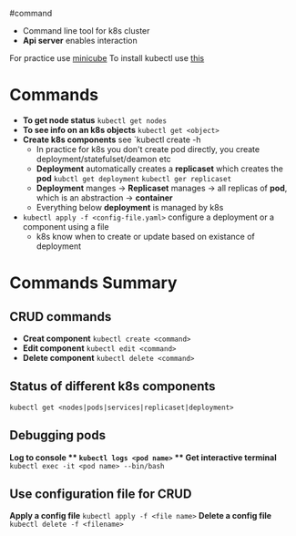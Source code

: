 #command 
- Command line tool for k8s cluster
- **Api server** enables interaction 

For practice use [minicube](https://minikube.sigs.k8s.io/docs/start/)
To install kubectl use [this](https://kubernetes.io/docs/tasks/tools/)
# Commands
- **To get node status** `kubectl get nodes`
- **To see info on an k8s objects** `kubectl get <object>`
- **Create k8s components** see  `kubectl create -h
	- In practice for k8s you don't create pod directly, you create deployment/statefulset/deamon etc
	- **Deployment**  automatically creates a **replicaset** which creates the **pod**
		`kubctl get deployment`	
		`kubectl ger replicaset`
	- **Deployment** manges -> **Replicaset** manages -> all replicas of **pod**, which is an abstraction -> **container**
	- Everything below **deployment** is managed by k8s
- `kubectl apply -f <config-file.yaml>` configure a deployment or a component using a file
	- k8s know when to create or update based on existance of deployment

# Commands Summary
## CRUD commands
- **Creat component** `kubectl create <command>`
- **Edit component** `kubectl edit <command>`
- **Delete component** `kubectl delete <command>`

## Status of different k8s components
`kubectl get <nodes|pods|services|replicaset|deployment>`

## Debugging pods
**Log to console ** `kubectl logs <pod name>`
** Get interactive terminal** `kubectl exec -it <pod name> --bin/bash`

## Use configuration file for CRUD
**Apply a config file** `kubectl apply -f <file name>`
**Delete a config file** `kubectl delete -f <filename>`